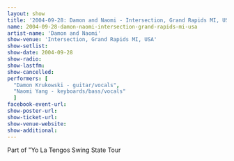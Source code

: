 ```yaml
---
layout: show
title: '2004-09-28: Damon and Naomi - Intersection, Grand Rapids MI, USA'
name: 2004-09-28-damon-naomi-intersection-grand-rapids-mi-usa
artist-name: 'Damon and Naomi'
show-venue: 'Intersection, Grand Rapids MI, USA'
show-setlist: 
show-date: 2004-09-28
show-radio: 
show-lastfm: 
show-cancelled: 
performers: [
  "Damon Krukowski - guitar/vocals",
  "Naomi Yang - keyboards/bass/vocals"
  ]
facebook-event-url: 
show-poster-url: 
show-ticket-url: 
show-venue-website: 
show-additional: 
---
```


Part of "Yo La Tengos Swing State Tour